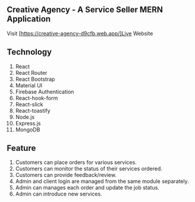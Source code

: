 ## Creative Agency - A Service Seller MERN Application 
Visit [https://creative-agency-d9cfb.web.app/]Live Website

## Technology
1. React
2. React Router
3. React Bootstrap
4. Material UI
5. Firebase Authentication
6. React-hook-form
7. React-slick
8. React-toastify
9. Node.js
10. Express.js
11. MongoDB

## Feature

1. Customers can place orders for various services.
2. Customers can monitor the status of their services ordered.
3. Customers can provide feedback/review.
4. Admin and client login are managed from the same module separately.
5. Admin can manages each order and update the job status.
6. Admin can introduce new services.

